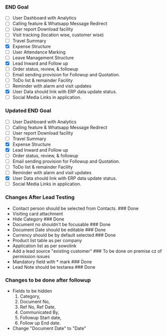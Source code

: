 ### END Goal

- [ ] User Dashboard with Analytics
- [ ] Calling feature & Whatsapp Message Redirect
- [ ] User report Download facility
- [ ] Visit tracking (location wise, customer wise)
- [ ] Travel Summary
- [x] Expense Structure
- [ ] User Attendance Marking
- [ ] Leave Management Structure
- [x] Lead Inward and Follow up
- [ ] Order status, review, & followup
- [ ] Email sending provision for Followup and Quotation.
- [ ] ToDo list & remainder Facility
- [ ] Reminder with alarm and visit updates
- [x] User Data should link with ERP data update status.
- [ ] Social Media Links in application.

### Updated END Goal

- [ ] User Dashboard with Analytics
- [ ] Calling feature & Whatsapp Message Redirect
- [ ] User report Download facility
- [ ] Travel Summary
- [x] Expense Structure
- [x] Lead Inward and Follow up
- [ ] Order status, review, & followup
- [ ] Email sending provision for Followup and Quotation.
- [ ] ToDo list & remainder Facility
- [ ] Reminder with alarm and visit updates
- [x] User Data should link with ERP data update status.
- [ ] Social Media Links in application.

### Changes After Lead Testing

- Contact person should be selected from Contacts. ### Done
- Visiting card attachment
- Hide Category ### Done
- Document no shouldn't be focusable ### Done
- Document Date should be editable ### Done
- Currency should be by default selected ### Done
- Product list table as per company
- Application list as per sowolink
- Add a lead source "existing customer" ### To be done on premise cz of permission issues
- Mandatory field with \* mark ### Done
- Lead Note should be textarea ### Done

### Changes to be done after followup

- Fields to be hidden
  1. Category,
  2. Document No,
  3. Ref No, Ref Date,
  4. Communicated By,
  5. Followup Start date,
  6. Follow up End date.
- Change "Document Date" to "Date"
